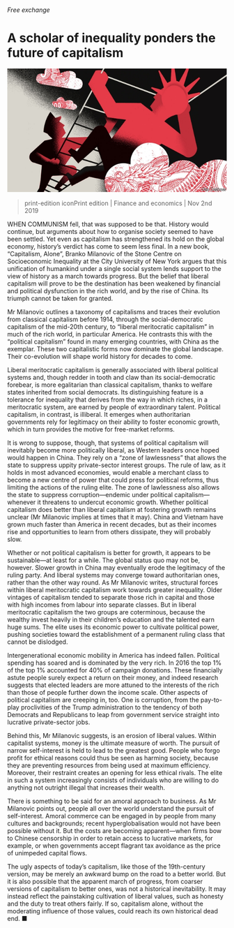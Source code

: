 ###### Free exchange

# A scholar of inequality ponders the future of capitalism 

![image](images/20191102_FND000_0.jpg) 

> print-edition iconPrint edition | Finance and economics | Nov 2nd 2019 

WHEN COMMUNISM fell, that was supposed to be that. History would continue, but arguments about how to organise society seemed to have been settled. Yet even as capitalism has strengthened its hold on the global economy, history’s verdict has come to seem less final. In a new book, “Capitalism, Alone”, Branko Milanovic of the Stone Centre on Socioeconomic Inequality at the City University of New York argues that this unification of humankind under a single social system lends support to the view of history as a march towards progress. But the belief that liberal capitalism will prove to be the destination has been weakened by financial and political dysfunction in the rich world, and by the rise of China. Its triumph cannot be taken for granted. 

Mr Milanovic outlines a taxonomy of capitalisms and traces their evolution from classical capitalism before 1914, through the social-democratic capitalism of the mid-20th century, to “liberal meritocratic capitalism” in much of the rich world, in particular America. He contrasts this with the “political capitalism” found in many emerging countries, with China as the exemplar. These two capitalistic forms now dominate the global landscape. Their co-evolution will shape world history for decades to come. 

Liberal meritocratic capitalism is generally associated with liberal political systems and, though redder in tooth and claw than its social-democratic forebear, is more egalitarian than classical capitalism, thanks to welfare states inherited from social democrats. Its distinguishing feature is a tolerance for inequality that derives from the way in which riches, in a meritocratic system, are earned by people of extraordinary talent. Political capitalism, in contrast, is illiberal. It emerges when authoritarian governments rely for legitimacy on their ability to foster economic growth, which in turn provides the motive for free-market reforms. 

It is wrong to suppose, though, that systems of political capitalism will inevitably become more politically liberal, as Western leaders once hoped would happen in China. They rely on a “zone of lawlessness” that allows the state to suppress uppity private-sector interest groups. The rule of law, as it holds in most advanced economies, would enable a merchant class to become a new centre of power that could press for political reforms, thus limiting the actions of the ruling elite. The zone of lawlessness also allows the state to suppress corruption—endemic under political capitalism—whenever it threatens to undercut economic growth. Whether political capitalism does better than liberal capitalism at fostering growth remains unclear (Mr Milanovic implies at times that it may). China and Vietnam have grown much faster than America in recent decades, but as their incomes rise and opportunities to learn from others dissipate, they will probably slow. 

Whether or not political capitalism is better for growth, it appears to be sustainable—at least for a while. The global status quo may not be, however. Slower growth in China may eventually erode the legitimacy of the ruling party. And liberal systems may converge toward authoritarian ones, rather than the other way round. As Mr Milanovic writes, structural forces within liberal meritocratic capitalism work towards greater inequality. Older vintages of capitalism tended to separate those rich in capital and those with high incomes from labour into separate classes. But in liberal meritocratic capitalism the two groups are coterminous, because the wealthy invest heavily in their children’s education and the talented earn huge sums. The elite uses its economic power to cultivate political power, pushing societies toward the establishment of a permanent ruling class that cannot be dislodged. 

Intergenerational economic mobility in America has indeed fallen. Political spending has soared and is dominated by the very rich. In 2016 the top 1% of the top 1% accounted for 40% of campaign donations. These financially astute people surely expect a return on their money, and indeed research suggests that elected leaders are more attuned to the interests of the rich than those of people further down the income scale. Other aspects of political capitalism are creeping in, too. One is corruption, from the pay-to-play proclivities of the Trump administration to the tendency of both Democrats and Republicans to leap from government service straight into lucrative private-sector jobs. 

Behind this, Mr Milanovic suggests, is an erosion of liberal values. Within capitalist systems, money is the ultimate measure of worth. The pursuit of narrow self-interest is held to lead to the greatest good. People who forgo profit for ethical reasons could thus be seen as harming society, because they are preventing resources from being used at maximum efficiency. Moreover, their restraint creates an opening for less ethical rivals. The elite in such a system increasingly consists of individuals who are willing to do anything not outright illegal that increases their wealth. 

There is something to be said for an amoral approach to business. As Mr Milanovic points out, people all over the world understand the pursuit of self-interest. Amoral commerce can be engaged in by people from many cultures and backgrounds; recent hyperglobalisation would not have been possible without it. But the costs are becoming apparent—when firms bow to Chinese censorship in order to retain access to lucrative markets, for example, or when governments accept flagrant tax avoidance as the price of unimpeded capital flows. 

The ugly aspects of today’s capitalism, like those of the 19th-century version, may be merely an awkward bump on the road to a better world. But it is also possible that the apparent march of progress, from coarser versions of capitalism to better ones, was not a historical inevitability. It may instead reflect the painstaking cultivation of liberal values, such as honesty and the duty to treat others fairly. If so, capitalism alone, without the moderating influence of those values, could reach its own historical dead end. ■ 

